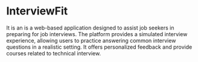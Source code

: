 # InterviewFit
It is an  is a web-based application designed to assist job seekers  in preparing for job interviews. The platform provides a simulated interview  experience, allowing users to practice answering common interview questions in a  realistic setting. It offers personalized feedback and provide courses related to technical interview.
